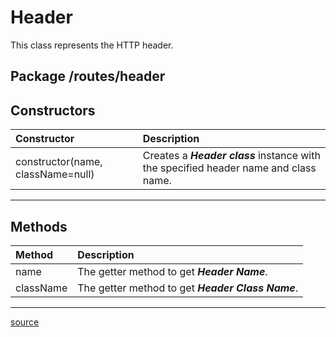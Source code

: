 # Header

This class represents the HTTP header.

## Package /routes/header

## Constructors

| Constructor                       | Description                                                                           |
| :-------------------------------- | :------------------------------------------------------------------------------------ |
| constructor(name, className=null) | Creates a ***Header class*** instance with the specified header name and class name. |
----

## Methods

| Method    | Description                                             |
| :-------- | :------------------------------------------------------ |
| name      | The getter method to get ***Header Name***.       |
| className | The getter method to get ***Header Class Name***. |
----

[source](../routes/header.js)

